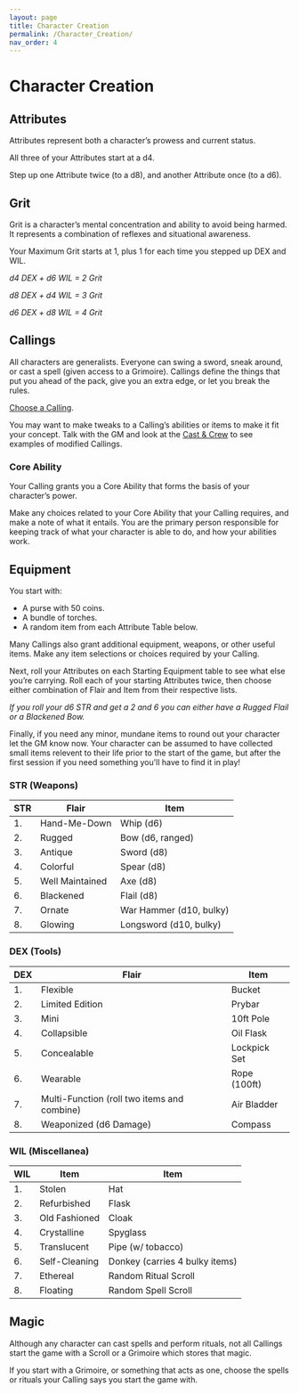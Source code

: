 ```yaml
---
layout: page
title: Character Creation
permalink: /Character_Creation/
nav_order: 4
---
```


# Character Creation

## Attributes

Attributes represent both a character’s prowess and current status.

All three of your Attributes start at a d4.

Step up one Attribute twice (to a d8), and another Attribute once (to a d6).

## Grit

Grit is a character’s mental concentration and ability to avoid being harmed. It represents a combination of reflexes and situational awareness.

Your Maximum Grit starts at 1, plus 1 for each time you stepped up DEX and WIL.

*d4 DEX + d6 WIL = 2 Grit*

*d8 DEX + d4 WIL = 3 Grit*

*d6 DEX + d8 WIL = 4 Grit*

## Callings

All characters are generalists. Everyone can swing a sword, sneak around, or cast a spell (given access to a Grimoire). Callings define the things that put you ahead of the pack, give you an extra edge, or let you break the rules. 

[Choose a Calling](/Callings/). 

You may want to make tweaks to a Calling’s abilities or items to make it fit your concept. Talk with the GM and look at the [Cast & Crew](/Cast/) to see examples of modified Callings.

### Core Ability

Your Calling grants you a Core Ability that forms the basis of your character’s power.

Make any choices related to your Core Ability that your Calling requires, and make a note of what it entails. You are the primary person responsible for keeping track of what your character is able to do, and how your abilities work.

## Equipment

You start with:

 * A purse with 50 coins.
 * A bundle of torches.
 * A random item from each Attribute Table below.

Many Callings also grant additional equipment, weapons, or other useful items.  Make any item selections or choices required by your Calling.

Next, roll your Attributes on each Starting Equipment table to see what else you’re carrying. Roll each of your starting Attributes twice, then choose either combination of Flair and Item from their respective lists. 

*If you roll your d6 STR and get a 2 and 6 you can either have a Rugged Flail or a Blackened Bow.*

Finally, if you need any minor, mundane items to round out your character let the GM know now. Your character can be assumed to have collected small items relevent to their life prior to the start of the game, but after the first session if you need something you'll have to find it in play!

### STR (Weapons)

| STR | Flair           | Item                    |
|-----|-----------------|-------------------------|
| 1.  | Hand-Me-Down    | Whip (d6)               |
| 2.  | Rugged          | Bow (d6, ranged)        |
| 3.  | Antique         | Sword (d8)              |
| 4.  | Colorful        | Spear (d8)              |
| 5.  | Well Maintained | Axe (d8)                |
| 6.  | Blackened       | Flail (d8)              |
| 7.  | Ornate          | War Hammer (d10, bulky) |
| 8.  | Glowing         | Longsword (d10, bulky)  |

### DEX (Tools)

| DEX | Flair                                       | Item         |
|-----|---------------------------------------------|--------------|
| 1.  | Flexible                                    | Bucket       |
| 2.  | Limited Edition                             | Prybar       |
| 3.  | Mini                                        | 10ft Pole    |
| 4.  | Collapsible                                 | Oil Flask    |
| 5.  | Concealable                                 | Lockpick Set |
| 6.  | Wearable                                    | Rope (100ft) |
| 7.  | Multi-Function (roll two items and combine) | Air Bladder  |
| 8.  | Weaponized (d6 Damage)  					| Compass      |

### WIL (Miscellanea)

| WIL | Item          | Item                           |
|-----|---------------|--------------------------------|
| 1.  | Stolen        | Hat                            |
| 2.  | Refurbished   | Flask                          |
| 3.  | Old Fashioned | Cloak                          |
| 4.  | Crystalline   | Spyglass                       |
| 5.  | Translucent   | Pipe (w/ tobacco)              |
| 6.  | Self-Cleaning | Donkey (carries 4 bulky items) |
| 7.  | Ethereal      | Random Ritual Scroll           |
| 8.  | Floating      | Random Spell Scroll            |

## Magic

Although any character can cast spells and perform rituals, not all Callings start the game with a Scroll or a Grimoire which stores that magic.

If you start with a Grimoire, or something that acts as one, choose the spells or rituals your Calling says you start the game with.